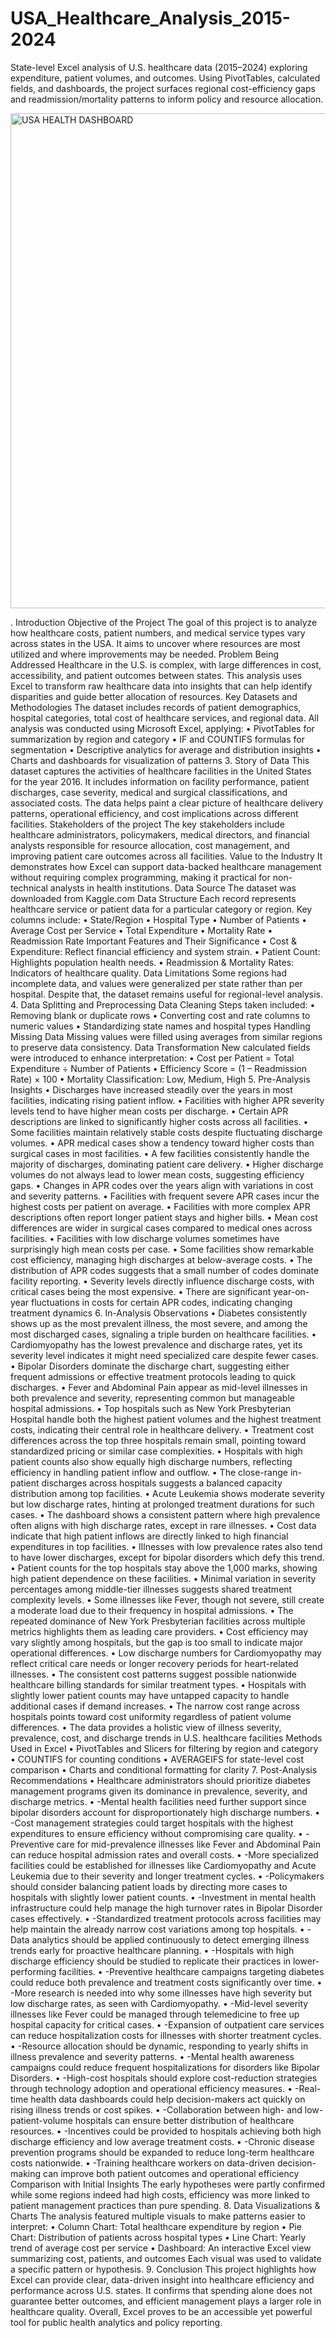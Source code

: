 # USA_Healthcare_Analysis_2015-2024
State-level Excel analysis of U.S. healthcare data (2015–2024) exploring expenditure, patient volumes, and outcomes. Using PivotTables, calculated fields, and dashboards, the project surfaces regional cost-efficiency gaps and readmission/mortality patterns to inform policy and resource allocation.


<img width="1576" height="792" alt="USA HEALTH DASHBOARD" src="https://github.com/user-attachments/assets/4adb8cf2-a38a-4b8b-b22f-286c7dd289aa" />


. Introduction
Objective of the Project
The goal of this project is to analyze how healthcare costs, patient numbers, and medical service types vary across states in the USA. It aims to uncover where resources are most utilized and where improvements may be needed.
Problem Being Addressed
Healthcare in the U.S. is complex, with large differences in cost, accessibility, and patient outcomes between states. This analysis uses Excel to transform raw healthcare data into insights that can help identify disparities and guide better allocation of resources.
Key Datasets and Methodologies
The dataset includes records of patient demographics, hospital categories, total cost of healthcare services, and regional data.
All analysis was conducted using Microsoft Excel, applying:
•	PivotTables for summarization by region and category
•	IF and COUNTIFS formulas for segmentation
•	Descriptive analytics for average and distribution insights
•	Charts and dashboards for visualization of patterns
3. Story of Data
This dataset captures the activities of healthcare facilities in the United States for the year 2016. It includes information on facility performance, patient discharges, case severity, medical and surgical classifications, and associated costs. The data helps paint a clear picture of healthcare delivery patterns, operational efficiency, and cost implications across different facilities.
Stakeholders of the project
The key stakeholders include healthcare administrators, policymakers, medical directors, and financial analysts responsible for resource allocation, cost management, and improving patient care outcomes across all facilities.
Value to the Industry
It demonstrates how Excel can support data-backed healthcare management without requiring complex programming, making it practical for non-technical analysts in health institutions.
Data Source
The dataset was downloaded from Kaggle.com
Data Structure
Each record represents healthcare service or patient data for a particular category or region. Key columns include:
•	State/Region
•	Hospital Type
•	Number of Patients
•	Average Cost per Service
•	Total Expenditure
•	Mortality Rate
•	Readmission Rate
Important Features and Their Significance
•	Cost & Expenditure: Reflect financial efficiency and system strain.
•	Patient Count: Highlights population health needs.
•	Readmission & Mortality Rates: Indicators of healthcare quality.
Data Limitations
Some regions had incomplete data, and values were generalized per state rather than per hospital. Despite that, the dataset remains useful for regional-level analysis.
4. Data Splitting and Preprocessing
Data Cleaning
Steps taken included:
•	Removing blank or duplicate rows
•	Converting cost and rate columns to numeric values
•	Standardizing state names and hospital types
Handling Missing Data
Missing values were filled using averages from similar regions to preserve data consistency.
Data Transformation
New calculated fields were introduced to enhance interpretation:
•	Cost per Patient = Total Expenditure ÷ Number of Patients
•	Efficiency Score = (1 – Readmission Rate) × 100
•	Mortality Classification: Low, Medium, High
5. Pre-Analysis Insights
•	Discharges have increased steadily over the years in most facilities, indicating rising patient inflow.
•	Facilities with higher APR severity levels tend to have higher mean costs per discharge.
•	Certain APR descriptions are linked to significantly higher costs across all facilities.
•	Some facilities maintain relatively stable costs despite fluctuating discharge volumes.
•	APR medical cases show a tendency toward higher costs than surgical cases in most facilities.
•	A few facilities consistently handle the majority of discharges, dominating patient care delivery.
•	Higher discharge volumes do not always lead to lower mean costs, suggesting efficiency gaps.
•	Changes in APR codes over the years align with variations in cost and severity patterns.
•	Facilities with frequent severe APR cases incur the highest costs per patient on average.
•	Facilities with more complex APR descriptions often report longer patient stays and higher bills.
•	Mean cost differences are wider in surgical cases compared to medical ones across facilities.
•	Facilities with low discharge volumes sometimes have surprisingly high mean costs per case.
•	Some facilities show remarkable cost efficiency, managing high discharges at below-average costs.
•	The distribution of APR codes suggests that a small number of codes dominate facility reporting.
•	Severity levels directly influence discharge costs, with critical cases being the most expensive.
•	There are significant year-on-year fluctuations in costs for certain APR codes, indicating changing treatment dynamics
6. In-Analysis Observations
•	Diabetes consistently shows up as the most prevalent illness, the most severe, and among the most discharged cases, signaling a triple burden on healthcare facilities.
•	Cardiomyopathy has the lowest prevalence and discharge rates, yet its severity level indicates it might need specialized care despite fewer cases.
•	Bipolar Disorders dominate the discharge chart, suggesting either frequent admissions or effective treatment protocols leading to quick discharges.
•	Fever and Abdominal Pain appear as mid-level illnesses in both prevalence and severity, representing common but manageable hospital admissions.
•	Top hospitals such as New York Presbyterian Hospital handle both the highest patient volumes and the highest treatment costs, indicating their central role in healthcare delivery.
•	Treatment cost differences across the top three hospitals remain small, pointing toward standardized pricing or similar case complexities.
•	Hospitals with high patient counts also show equally high discharge numbers, reflecting efficiency in handling patient inflow and outflow.
•	The close-range in-patient discharges across hospitals suggests a balanced capacity distribution among top facilities.
•	Acute Leukemia shows moderate severity but low discharge rates, hinting at prolonged treatment durations for such cases.
•	The dashboard shows a consistent pattern where high prevalence often aligns with high discharge rates, except in rare illnesses.
•	Cost data indicate that high patient inflows are directly linked to high financial expenditures in top facilities.
•	Illnesses with low prevalence rates also tend to have lower discharges, except for bipolar disorders which defy this trend.
•	Patient counts for the top hospitals stay above the 1,000 marks, showing high patient dependence on these facilities.
•	Minimal variation in severity percentages among middle-tier illnesses suggests shared treatment complexity levels.
•	Some illnesses like Fever, though not severe, still create a moderate load due to their frequency in hospital admissions.
•	The repeated dominance of New York Presbyterian facilities across multiple metrics highlights them as leading care providers.
•	Cost efficiency may vary slightly among hospitals, but the gap is too small to indicate major operational differences.
•	Low discharge numbers for Cardiomyopathy may reflect critical care needs or longer recovery periods for heart-related illnesses.
•	The consistent cost patterns suggest possible nationwide healthcare billing standards for similar treatment types.
•	Hospitals with slightly lower patient counts may have untapped capacity to handle additional cases if demand increases.
•	The narrow cost range across hospitals points toward cost uniformity regardless of patient volume differences.
•	The data provides a holistic view of illness severity, prevalence, cost, and discharge trends in U.S. healthcare facilities
Methods Used in Excel
•	PivotTables and Slicers for filtering by region and category
•	COUNTIFS for counting conditions
•	AVERAGEIFS for state-level cost comparison
•	Charts and conditional formatting for clarity
7. Post-Analysis Recommendations
•	Healthcare administrators should prioritize diabetes management programs given its dominance in prevalence, severity, and discharge metrics.
•	-Mental health facilities need further support since bipolar disorders account for disproportionately high discharge numbers.
•	-Cost management strategies could target hospitals with the highest expenditures to ensure efficiency without compromising care quality.
•	-Preventive care for mid-prevalence illnesses like Fever and Abdominal Pain can reduce hospital admission rates and overall costs.
•	-More specialized facilities could be established for illnesses like Cardiomyopathy and Acute Leukemia due to their severity and longer treatment cycles.
•	-Policymakers should consider balancing patient loads by directing more cases to hospitals with slightly lower patient counts.
•	-Investment in mental health infrastructure could help manage the high turnover rates in Bipolar Disorder cases effectively.
•	-Standardized treatment protocols across facilities may help maintain the already narrow cost variations among top hospitals.
•	-Data analytics should be applied continuously to detect emerging illness trends early for proactive healthcare planning.
•	-Hospitals with high discharge efficiency should be studied to replicate their practices in lower-performing facilities.
•	-Preventive healthcare campaigns targeting diabetes could reduce both prevalence and treatment costs significantly over time.
•	-More research is needed into why some illnesses have high severity but low discharge rates, as seen with Cardiomyopathy.
•	-Mid-level severity illnesses like Fever could be managed through telemedicine to free up hospital capacity for critical cases.
•	-Expansion of outpatient care services can reduce hospitalization costs for illnesses with shorter treatment cycles.
•	-Resource allocation should be dynamic, responding to yearly shifts in illness prevalence and severity patterns.
•	-Mental health awareness campaigns could reduce frequent hospitalizations for disorders like Bipolar Disorders.
•	-High-cost hospitals should explore cost-reduction strategies through technology adoption and operational efficiency measures.
•	-Real-time health data dashboards could help decision-makers act quickly on rising illness trends or cost spikes.
•	-Collaboration between high- and low-patient-volume hospitals can ensure better distribution of healthcare resources.
•	-Incentives could be provided to hospitals achieving both high discharge efficiency and low average treatment costs.
•	-Chronic disease prevention programs should be expanded to reduce long-term healthcare costs nationwide.
•	-Training healthcare workers on data-driven decision-making can improve both patient outcomes and operational efficiency
Comparison with Initial Insights
The early hypotheses were partly confirmed while some regions indeed had high costs, efficiency was more linked to patient management practices than pure spending.
8. Data Visualizations & Charts
The analysis featured multiple visuals to make patterns easier to interpret:
•	Column Chart: Total healthcare expenditure by region
•	Pie Chart: Distribution of patients across hospital types
•	Line Chart: Yearly trend of average cost per service
•	Dashboard: An interactive Excel view summarizing cost, patients, and outcomes
Each visual was used to validate a specific pattern or hypothesis.
9. Conclusion
This project highlights how Excel can provide clear, data-driven insight into healthcare efficiency and performance across U.S. states.
It confirms that spending alone does not guarantee better outcomes, and efficient management plays a larger role in healthcare quality.
Overall, Excel proves to be an accessible yet powerful tool for public health analytics and policy reporting.

